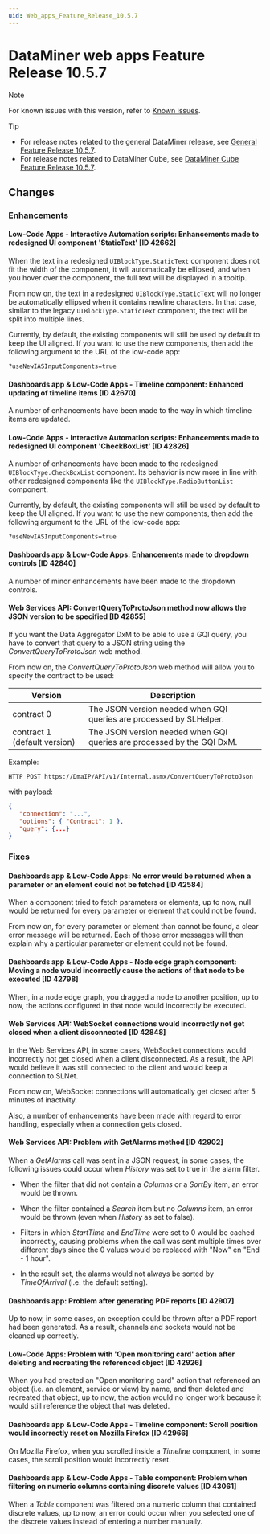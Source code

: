 ```yaml
---
uid: Web_apps_Feature_Release_10.5.7
---
```


# DataMiner web apps Feature Release 10.5.7

> [!NOTE]
> For known issues with this version, refer to [Known issues](xref:Known_issues).

> [!TIP]
>
> - For release notes related to the general DataMiner release, see [General Feature Release 10.5.7](xref:General_Feature_Release_10.5.7).
> - For release notes related to DataMiner Cube, see [DataMiner Cube Feature Release 10.5.7](xref:Cube_Feature_Release_10.5.7).

## Changes

### Enhancements

#### Low-Code Apps - Interactive Automation scripts: Enhancements made to redesigned UI component 'StaticText' [ID 42662]

<!-- MR 10.4.0 [CU16] / 10.5.0 [CU4] - FR 10.5.7 -->

When the text in a redesigned `UIBlockType.StaticText` component does not fit the width of the component, it will automatically be ellipsed, and when you hover over the component, the full text will be displayed in a tooltip.

From now on, the text in a redesigned `UIBlockType.StaticText` will no longer be automatically ellipsed when it contains newline characters. In that case, similar to the legacy `UIBlockType.StaticText` component, the text will be split into multiple lines.

Currently, by default, the existing components will still be used by default to keep the UI aligned. If you want to use the new components, then add the following argument to the URL of the low-code app:

`?useNewIASInputComponents=true`

#### Dashboards app & Low-Code Apps - Timeline component: Enhanced updating of timeline items [ID 42670]

<!-- MR 10.4.0 [CU16] / 10.5.0 [CU4] - FR 10.5.7 -->

A number of enhancements have been made to the way in which timeline items are updated.

#### Low-Code Apps - Interactive Automation scripts: Enhancements made to redesigned UI component 'CheckBoxList' [ID 42826]

<!-- MR 10.4.0 [CU16] / 10.5.0 [CU4] - FR 10.5.7 -->

A number of enhancements have been made to the redesigned `UIBlockType.CheckBoxList` component. Its behavior is now more in line with other redesigned components like the `UIBlockType.RadioButtonList` component.

Currently, by default, the existing components will still be used by default to keep the UI aligned. If you want to use the new components, then add the following argument to the URL of the low-code app:

`?useNewIASInputComponents=true`

#### Dashboards app & Low-Code Apps: Enhancements made to dropdown controls [ID 42840]

<!-- MR 10.4.0 [CU16] / 10.5.0 [CU4] - FR 10.5.7 -->

A number of minor enhancements have been made to the dropdown controls.

#### Web Services API: ConvertQueryToProtoJson method now allows the JSON version to be specified [ID 42855]

<!-- MR 10.4.0 [CU16] / 10.5.0 [CU4] - FR 10.5.7 -->

If you want the Data Aggregator DxM to be able to use a GQI query, you have to convert that query to a JSON string using the *ConvertQueryToProtoJson* web method.

From now on, the *ConvertQueryToProtoJson* web method will allow you to specify the contract to be used:

| Version | Description |
|---------|-------------|
| contract 0 | The JSON version needed when GQI queries are processed by SLHelper. |
| contract 1 (default version) | The JSON version needed when GQI queries are processed by the GQI DxM. |

Example:

`HTTP POST https://DmaIP/API/v1/Internal.asmx/ConvertQueryToProtoJson`

with payload:

```json
{
   "connection": "...",
   "options": { "Contract": 1 },
   "query": {...}
}
```

### Fixes

#### Dashboards app & Low-Code Apps: No error would be returned when a parameter or an element could not be fetched [ID 42584]

<!-- MR 10.4.0 [CU16] / 10.5.0 [CU4] - FR 10.5.7 -->

When a component tried to fetch parameters or elements, up to now, null would be returned for every parameter or element that could not be found.

From now on, for every parameter or element than cannot be found, a clear error message will be returned. Each of those error messages will then explain why a particular parameter or element could not be found.

#### Dashboards app & Low-Code Apps - Node edge graph component: Moving a node would incorrectly cause the actions of that node to be executed [ID 42798]

<!-- MR 10.4.0 [CU16] / 10.5.0 [CU4] - FR 10.5.7 -->

When, in a node edge graph, you dragged a node to another position, up to now, the actions configured in that node would incorrectly be executed.

#### Web Services API: WebSocket connections would incorrectly not get closed when a client disconnected [ID 42848]

<!-- MR 10.4.0 [CU16] / 10.5.0 [CU4] - FR 10.5.7 -->

In the Web Services API, in some cases, WebSocket connections would incorrectly not get closed when a client disconnected. As a result, the API would believe it was still connected to the client and would keep a connection to SLNet.

From now on, WebSocket connections will automatically get closed after 5 minutes of inactivity.

Also, a number of enhancements have been made with regard to error handling, especially when a connection gets closed.

#### Web Services API: Problem with GetAlarms method [ID 42902]

<!-- MR 10.4.0 [CU16] / 10.5.0 [CU4] - FR 10.5.7 -->

When a *GetAlarms* call was sent in a JSON request, in some cases, the following issues could occur when *History* was set to true in the alarm filter.

- When the filter that did not contain a *Columns* or a *SortBy* item, an error would be thrown.

- When the filter contained a *Search* item but no *Columns* item, an error would be thrown (even when *History* as set to false).

- Filters in which *StartTime* and *EndTime* were set to 0 would be cached incorrectly, causing problems when the call was sent multiple times over different days since the 0 values would be replaced with "Now" en "End - 1 hour".

- In the result set, the alarms would not always be sorted by *TimeOfArrival* (i.e. the default setting).

#### Dashboards app: Problem after generating PDF reports [ID 42907]

<!-- MR 10.4.0 [CU16] / 10.5.0 [CU4] - FR 10.5.7 -->

Up to now, in some cases, an exception could be thrown after a PDF report had been generated. As a result, channels and sockets would not be cleaned up correctly.

#### Low-Code Apps: Problem with 'Open monitoring card' action after deleting and recreating the referenced object [ID 42926]

<!-- MR 10.4.0 [CU16] / 10.5.0 [CU4] - FR 10.5.7 -->

When you had created an "Open monitoring card" action that referenced an object (i.e. an element, service or view) by name, and then deleted and recreated that object, up to now, the action would no longer work because it would still reference the object that was deleted.

#### Dashboards app & Low-Code Apps - Timeline component: Scroll position would incorrectly reset on Mozilla Firefox [ID 42966]

<!-- MR 10.4.0 [CU16] / 10.5.0 [CU4] - FR 10.5.7 -->

On Mozilla Firefox, when you scrolled inside a *Timeline* component, in some cases, the scroll position would incorrectly reset.

#### Dashboards app & Low-Code Apps - Table component: Problem when filtering on numeric columns containing discrete values [ID 43061]

<!-- MR 10.4.0 [CU16] / 10.5.0 [CU4] - FR 10.5.7 [CU0] -->

When a *Table* component was filtered on a numeric column that contained discrete values, up to now, an error could occur when you selected one of the discrete values instead of entering a number manually.
